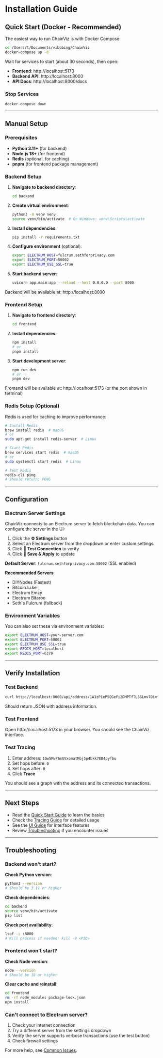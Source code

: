 # Installation Guide

## Quick Start (Docker - Recommended)

The easiest way to run ChainViz is with Docker Compose:

```bash
cd /Users/t/Documents/vibbbing/ChainViz
docker-compose up -d
```

Wait for services to start (about 30 seconds), then open:
- **Frontend**: http://localhost:5173
- **Backend API**: http://localhost:8000
- **API Docs**: http://localhost:8000/docs

### Stop Services

```bash
docker-compose down
```

---

## Manual Setup

### Prerequisites

- **Python 3.11+** (for backend)
- **Node.js 18+** (for frontend)
- **Redis** (optional, for caching)
- **pnpm** (for frontend package management)

### Backend Setup

1. **Navigate to backend directory**:
   ```bash
   cd backend
   ```

2. **Create virtual environment**:
   ```bash
   python3 -m venv venv
   source venv/bin/activate  # On Windows: venv\Scripts\activate
   ```

3. **Install dependencies**:
   ```bash
   pip install -r requirements.txt
   ```

4. **Configure environment** (optional):
   ```bash
   export ELECTRUM_HOST=fulcrum.sethforprivacy.com
   export ELECTRUM_PORT=50002
   export ELECTRUM_USE_SSL=true
   ```

5. **Start backend server**:
   ```bash
   uvicorn app.main:app --reload --host 0.0.0.0 --port 8000
   ```

Backend will be available at: http://localhost:8000

### Frontend Setup

1. **Navigate to frontend directory**:
   ```bash
   cd frontend
   ```

2. **Install dependencies**:
   ```bash
   npm install
   # or
   pnpm install
   ```

3. **Start development server**:
   ```bash
   npm run dev
   # or
   pnpm dev
   ```

Frontend will be available at: http://localhost:5173 (or the port shown in terminal)

### Redis Setup (Optional)

Redis is used for caching to improve performance:

```bash
# Install Redis
brew install redis  # macOS
# or
sudo apt-get install redis-server  # Linux

# Start Redis
brew services start redis  # macOS
# or
sudo systemctl start redis  # Linux

# Test Redis
redis-cli ping
# Should return: PONG
```

---

## Configuration

### Electrum Server Settings

ChainViz connects to an Electrum server to fetch blockchain data. You can configure the server in the UI:

1. Click the **⚙️ Settings** button
2. Select an Electrum server from the dropdown or enter custom settings
3. Click **🧪 Test Connection** to verify
4. Click **💾 Save & Apply** to update

**Default Server**: `fulcrum.sethforprivacy.com:50002` (SSL enabled)

**Recommended Servers**:
- DIYNodes (Fastest)
- Bitcoin.lu.ke
- Electrum Emzy
- Electrum Bitaroo
- Seth's Fulcrum (fallback)

### Environment Variables

You can also set these via environment variables:

```bash
export ELECTRUM_HOST=your-server.com
export ELECTRUM_PORT=50002
export ELECTRUM_USE_SSL=true
export REDIS_HOST=localhost
export REDIS_PORT=6379
```

---

## Verify Installation

### Test Backend

```bash
curl http://localhost:8000/api/address/1A1zP1eP5QGefi2DMPTfTL5SLmv7DivfNa
```

Should return JSON with address information.

### Test Frontend

Open http://localhost:5173 in your browser. You should see the ChainViz interface.

### Test Tracing

1. Enter address: `1Gw5PwF6sGVxomatMbj5p4bkk7ED4pyfbu`
2. Set hops before: `0`
3. Set hops after: `0`
4. Click **Trace**

You should see a graph with the address and its connected transactions.

---

## Next Steps

- Read the [Quick Start Guide](quick-start.md) to learn the basics
- Check the [Tracing Guide](../guides/tracing-guide.md) for detailed usage
- See the [UI Guide](../guides/ui-guide.md) for interface features
- Review [Troubleshooting](../troubleshooting/common-issues.md) if you encounter issues

---

## Troubleshooting

### Backend won't start?

**Check Python version**:
```bash
python3 --version
# Should be 3.11 or higher
```

**Check dependencies**:
```bash
cd backend
source venv/bin/activate
pip list
```

**Check port availability**:
```bash
lsof -i :8000
# Kill process if needed: kill -9 <PID>
```

### Frontend won't start?

**Check Node version**:
```bash
node --version
# Should be 18 or higher
```

**Clear cache and reinstall**:
```bash
cd frontend
rm -rf node_modules package-lock.json
npm install
```

### Can't connect to Electrum server?

1. Check your internet connection
2. Try a different server from the settings dropdown
3. Verify the server supports verbose transactions (use the test button)
4. Check firewall settings

For more help, see [Common Issues](../troubleshooting/common-issues.md).

